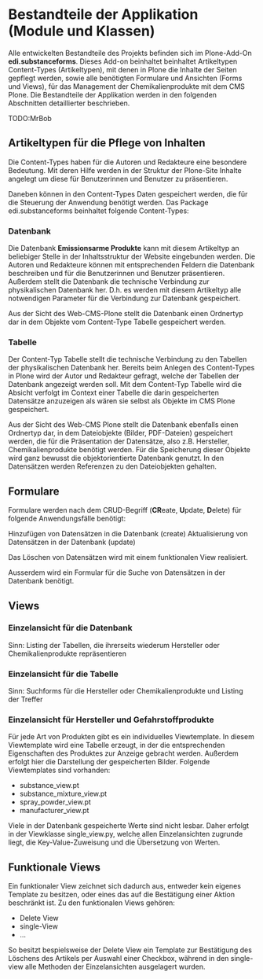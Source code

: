 # Bestandteile der Applikation (Module und Klassen)

Alle entwickelten Bestandteile des Projekts befinden sich im Plone-Add-On 
**edi.substanceforms**. Dieses Add-on beinhaltet beinhaltet Artikeltypen 
Content-Types (Artikeltypen), mit denen in Plone die Inhalte der Seiten gepflegt werden,
sowie alle benötigten Formulare und Ansichten (Forms und Views), für das Management
der Chemikalienprodukte mit dem CMS Plone. Die Bestandteile der Applikation werden
in den folgenden Abschnitten detaillierter beschrieben.

TODO:MrBob

## Artikeltypen für die Pflege von Inhalten

Die Content-Types haben für die Autoren und Redakteure eine besondere Bedeutung.
Mit deren Hilfe werden in der Struktur der Plone-Site Inhalte angelegt um diese
für Benutzerinnen und Benutzer zu präsentieren.

Daneben können in den Content-Types Daten gespeichert werden, die für die Steuerung
der Anwendung benötigt werden. Das Package edi.substanceforms beinhaltet folgende
Content-Types:

### Datenbank

Die Datenbank **Emissionsarme Produkte** kann mit diesem Artikeltyp an beliebiger
Stelle in der Inhaltsstruktur der Website eingebunden werden. Die Autoren und Redakteure
können mit entsprechenden Feldern die Datenbank beschreiben und für die Benutzerinnen
und Benutzer präsentieren. Außerdem stellt die Datenbank die technische Verbindung
zur physikalischen Datenbank her. D.h. es werden mit diesem Artikeltyp alle notwendigen
Parameter für die Verbindung zur Datenbank gespeichert.

Aus der Sicht des Web-CMS-Plone stellt die Datenbank einen Ordnertyp dar in dem Objekte
vom Content-Type Tabelle gespeichert werden.

### Tabelle

Der Content-Typ Tabelle stellt die technische Verbindung zu den Tabellen der physikalischen
Datenbank her. Bereits beim Anlegen des Content-Types in Plone wird der Autor und Redakteur
gefragt, welche der Tabellen der Datenbank angezeigt werden soll. Mit dem Content-Typ Tabelle
wird die Absicht verfolgt im Context einer Tabelle die darin gespeicherten Datensätze
anzuzeigen als wären sie selbst als Objekte im CMS Plone gespeichert.

Aus der Sicht des Web-CMS Plone stellt die Datenbank ebenfalls einen Ordnertyp dar, in dem
Dateiobjekte (Bilder, PDF-Dateien) gespeichert werden, die für die Präsentation der Datensätze,
also z.B. Hersteller, Chemikalienprodukte benötigt werden. Für die Speicherung dieser Objekte
wird ganz bewusst die objektorientierte Datenbank genutzt. In den Datensätzen werden Referenzen
zu den Dateiobjekten gehalten.

## Formulare

Formulare werden nach dem CRUD-Begriff (**CR**eate, **U**pdate, **D**elete)  für folgende 
Anwendungsfälle benötigt:

Hinzufügen von Datensätzen in die Datenbank (create)
Aktualisierung von Datensätzen in der Datenbank (update)

Das Löschen von Datensätzen wird mit einem funktionalen View realisiert.

Ausserdem wird ein Formular für die Suche von Datensätzen in der Datenbank benötigt.

## Views

### Einzelansicht für die Datenbank

Sinn: Listing der Tabellen, die ihrerseits wiederum Hersteller oder Chemikalienprodukte
repräsentieren

### Einzelansicht für die Tabelle

Sinn: Suchforms für die Hersteller oder Chemikalienprodukte und Listing der Treffer

### Einzelansicht für Hersteller und Gefahrstoffprodukte

Für jede Art von Produkten gibt es ein individuelles Viewtemplate. In diesem Viewtemplate wird eine Tabelle erzeugt, in der die entsprechenden Eigenschaften des Produktes zur Anzeige gebracht werden. Außerdem erfolgt hier die Darstellung der gespeicherten Bilder. Folgende Viewtemplates sind vorhanden:

- substance_view.pt
- substance_mixture_view.pt
- spray_powder_view.pt
- manufacturer_view.pt

Viele in der Datenbank gespeicherte Werte sind nicht lesbar. Daher erfolgt in der Viewklasse single_view.py, welche allen Einzelansichten zugrunde liegt, die Key-Value-Zuweisung und die Übersetzung von Werten.

## Funktionale Views

Ein funktionaler View zeichnet sich dadurch aus, entweder kein eigenes Template zu besitzen, oder eines das auf die Bestätigung einer Aktion beschränkt ist. Zu den funktionalen Views gehören:

- Delete View
- single-View
- ...

So besitzt bespielsweise der Delete View ein Template zur Bestätigung des Löschens des Artikels per Auswahl einer Checkbox, während in den single-view alle Methoden der Einzelansichten ausgelagert wurden.
